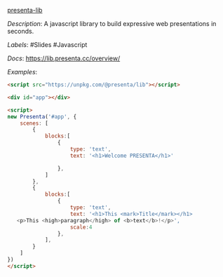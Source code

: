 [presenta-lib](https://github.com/presenta-software/presenta-lib)

*Description*: A javascript library to build expressive web presentations in seconds.

*Labels*: #Slides #Javascript

*Docs*: https://lib.presenta.cc/overview/

*Examples*:

```html
<script src="https://unpkg.com/@presenta/lib"></script>

<div id="app"></div>

<script>
new Presenta('#app', {
    scenes: [
        {
            blocks:[
                {
                    type: 'text',
                    text: '<h1>Welcome PRESENTA</h1>'

                },
            ]
        },
        {
            blocks:[
                {
                    type: 'text', 
                    text: '<h1>This <mark>Title</mark></h1>
   <p>This <high>paragraph</high> of <b>text</b>!</p>', 
                    scale:4
                },
            ],
        }
    ]
})
</script>
```
